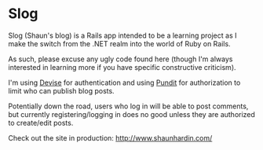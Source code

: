 # Slog

Slog (Shaun's blog) is a Rails app intended to be a learning project as
I make the switch from the .NET realm into the world of Ruby on Rails.

As such, please excuse any ugly code found here (though I'm always
interested in learning more if you have specific constructive criticism).

I'm using [Devise](https://github.com/plataformatec/devise) for
authentication and using [Pundit](https://github.com/elabs/pundit) for
authorization to limit who can publish blog posts.

Potentially down the road, users who log in will be able to post
comments, but currently registering/logging in does no good unless they
are authorized to create/edit posts.

Check out the site in production: http://www.shaunhardin.com/
